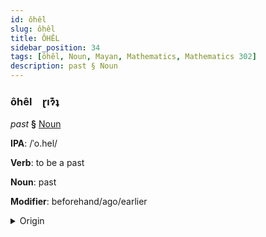 ```yaml
---
id: ôhêl
slug: ôhêl
title: ÔHÊL
sidebar_position: 34
tags: [ôhêl, Noun, Mayan, Mathematics, Mathematics 302]
description: past § Noun
---
```


### ôhêl&emsp;<span kind="abugida">ɽıɂ͊ʇ</span>

*past* **§** [Noun](../../tags/Noun)

**IPA**: /ˈo.hel/

**Verb**: to be a past

**Noun**: past

**Modifier**: beforehand/ago/earlier

<details>
    <summary>Origin</summary>
    K'iche' ojer /oχeɾ/<br/>
    <em>Mayan Language Family</em>
</details>